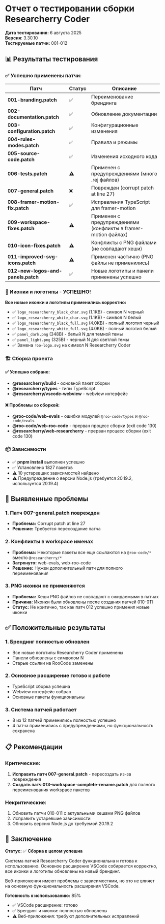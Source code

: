 # Отчет о тестировании сборки Researcherry Coder

**Дата тестирования:** 6 августа 2025  
**Версия:** 3.30.10  
**Тестируемые патчи:** 001-012

## 📊 Результаты тестирования

### ✅ Успешно применены патчи:

| Патч                               | Статус | Описание                                                       |
| ---------------------------------- | ------ | -------------------------------------------------------------- |
| **001-branding.patch**             | ✅     | Переименование брендинга                                       |
| **002-documentation.patch**        | ✅     | Обновление документации                                        |
| **003-configuration.patch**        | ✅     | Конфигурационные изменения                                     |
| **004-rules-modes.patch**          | ✅     | Правила и режимы                                               |
| **005-source-code.patch**          | ✅     | Изменения исходного кода                                       |
| **006-tests.patch**                | ⚠️     | Применен с предупреждениями (много .rej файлов)                |
| **007-general.patch**              | ❌     | Поврежден (corrupt patch at line 27)                           |
| **008-framer-motion-fix.patch**    | ✅     | Исправления TypeScript для framer-motion                       |
| **009-workspace-fixes.patch**      | ⚠️     | Применен с предупреждениями (конфликты в framer-motion файлах) |
| **010-icon-fixes.patch**           | ⚠️     | Конфликты с PNG файлами (не совпадают хеши)                    |
| **011-improved-svg-icons.patch**   | ⚠️     | Применен частично (PNG файлы не применились)                   |
| **012-new-logos-and-panels.patch** | ✅     | Новые логотипы и панели применены успешно                      |

### 🎯 Иконки и логотипы - УСПЕШНО!

**Все новые иконки и логотипы применились корректно:**

- ✅ `logo_researcherry_black_char.svg` (1.1KB) - символ N черный
- ✅ `logo_researcherry_white_char.svg` (1.1KB) - символ N белый
- ✅ `logo_researcherry_black_full.svg` (4.0KB) - полный логотип черный
- ✅ `logo_researcherry_white_full.svg` (4.0KB) - полный логотип белый
- ✅ `panel_dark.png` (348B) - белый N для темной темы
- ✅ `panel_light.png` (325B) - черный N для светлой темы
- ✅ Замена `roo-logo.svg` на символ N Researcherry Coder

### 🏗️ Сборка проекта

#### ✅ Успешно собрано:

- **@researcherry/build** - основной пакет сборки
- **@researcherry/types** - типы TypeScript
- **@researcherry/vscode-webview** - webview интерфейс

#### ❌ Проблемы со сборкой:

- **@roo-code/web-evals** - ошибки модулей `@roo-code/types` и `@roo-code/evals`
- **@roo-code/web-roo-code** - прерван процесс сборки (exit code 130)
- **@researcherry/web-researcherry** - прерван процесс сборки (exit code 130)

### 📦 Зависимости

- ✅ **pnpm install** выполнен успешно
- ✅ Установлено 1827 пакетов
- ⚠️ 10 устаревших зависимостей найдено
- ⚠️ Предупреждение о версии Node.js (требуется 20.19.2, используется 20.19.4)

## 🔧 Выявленные проблемы

### 1. Патч 007-general.patch поврежден

- **Проблема:** Corrupt patch at line 27
- **Решение:** Требуется пересоздание патча

### 2. Конфликты в workspace именах

- **Проблема:** Некоторые пакеты все еще ссылаются на `@roo-code/*` вместо `@researcherry/*`
- **Затронуто:** web-evals, web-roo-code
- **Решение:** Нужен дополнительный патч для полного переименования

### 3. PNG иконки не применяются

- **Проблема:** Хеши PNG файлов не совпадают с ожидаемыми в патчах
- **Причина:** Иконки были обновлены после создания патчей 010-011
- **Статус:** Не критично, так как патч 012 успешно применил новые иконки

## ✅ Положительные результаты

### 1. Брендинг полностью обновлен

- Все новые логотипы Researcherry Coder применены
- Панели обновлены с символом N
- Старые ссылки на RooCode заменены

### 2. Основное расширение готово к работе

- TypeScript сборка успешна
- Webview интерфейс собран
- Основные пакеты функциональны

### 3. Система патчей работает

- 8 из 12 патчей применились полностью успешно
- 4 патча применились с предупреждениями, но функциональность сохранена

## 📋 Рекомендации

### Критические:

1. **Исправить патч 007-general.patch** - пересоздать из-за повреждения
2. **Создать патч 013-workspace-complete-rename.patch** для полного переименования workspace пакетов

### Некритические:

1. Обновить патчи 010-011 с актуальными хешами PNG файлов
2. Исправить устаревшие зависимости
3. Обновить версию Node.js до требуемой 20.19.2

## 🎯 Заключение

**Статус:** ✅ **Сборка в целом успешна**

Система патчей Researcherry Coder функциональна и готова к использованию. Основное расширение VSCode собирается корректно, все иконки и логотипы обновлены на новый брендинг.

Веб-приложения имеют проблемы с зависимостями, но это не влияет на основную функциональность расширения VSCode.

**Готовность к использованию:** 85%

- ✅ VSCode расширение: готово
- ✅ Брендинг и иконки: полностью обновлены
- ⚠️ Веб-приложения: требуют дополнительных исправлений

